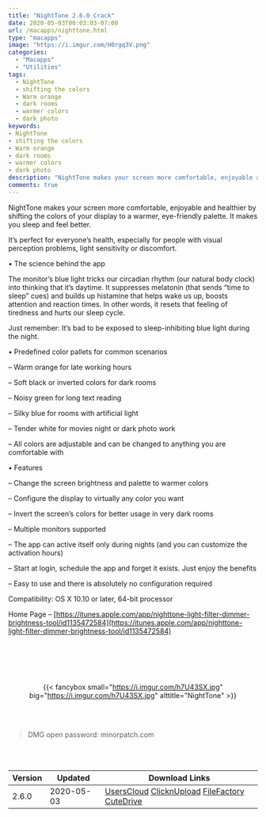 ```yaml
---
title: "NightTone 2.6.0 Crack"
date: 2020-05-03T00:03:03-07:00
url: /macapps/nighttone.html
type: "macapps"
image: "https://i.imgur.com/H0rgq3V.png"
categories:
  - "Macapps"
  - "Utilities"
tags:
  - NightTone
  - shifting the colors
  - Warm orange
  - dark rooms
  - warmer colors
  - dark photo
keywords:
- NightTone
- shifting the colors
- Warm orange
- dark rooms
- warmer colors
- dark photo
description: "NightTone makes your screen more comfortable, enjoyable and healthier by shifting the colors of your display to a warmer, eye-friendly palette. It makes you sleep and feel better"
comments: true
---
```


NightTone makes your screen more comfortable, enjoyable and healthier by shifting the colors of your display to a warmer, eye-friendly palette. It makes you sleep and feel better.

It’s perfect for everyone’s health, especially for people with visual perception problems, light sensitivity or discomfort.

• The science behind the app

The monitor’s blue light tricks our circadian rhythm (our natural body clock) into thinking that it’s daytime. It suppresses melatonin (that sends “time to sleep” cues) and builds up histamine that helps wake us up, boosts attention and reaction times. In other words, it resets that feeling of tiredness and hurts our sleep cycle.

Just remember: It’s bad to be exposed to sleep-inhibiting blue light during the night.

• Predefined color pallets for common scenarios

– Warm orange for late working hours

– Soft black or inverted colors for dark rooms

– Noisy green for long text reading

– Silky blue for rooms with artificial light

– Tender white for movies night or dark photo work

– All colors are adjustable and can be changed to anything you are comfortable with



• Features

– Change the screen brightness and palette to warmer colors

– Configure the display to virtually any color you want

– Invert the screen’s colors for better usage in very dark rooms

– Multiple monitors supported

– The app can active itself only during nights (and you can customize the activation hours)

– Start at login, schedule the app and forget it exists. Just enjoy the benefits

– Easy to use and there is absolutely no configuration required




Compatibility: OS X 10.10 or later, 64-bit processor

Home Page – [https://itunes.apple.com/app/nighttone-light-filter-dimmer-brightness-tool/id1135472584](https://itunes.apple.com/app/nighttone-light-filter-dimmer-brightness-tool/id1135472584)

<br/>
<br/>
<script async src="https://pagead2.googlesyndication.com/pagead/js/adsbygoogle.js"></script>
<ins class="adsbygoogle"
     style="display:block; text-align:center;"
     data-ad-layout="in-article"
     data-ad-format="fluid"
     data-ad-client="ca-pub-8746275014476192"
     data-ad-slot="5144997159"></ins>
<script>
     (adsbygoogle = window.adsbygoogle || []).push({});
</script>
<br/>
<br/>


<center>

{{< fancybox small="https://i.imgur.com/h7U43SX.jpg" big="https://i.imgur.com/h7U43SX.jpg" alttitle="NightTone" >}}

</center>

<br/>
<br/>


> DMG open password: minorpatch.com

<br/>

<br/>
<div id="history_version" class="history_version">

| Version | Updated | Download Links |
| ---- | ---- | ---- |
| 2.6.0 | 2020-05-03 | [UsersCloud](https://ouo.io/8yYmqR)   [ClicknUpload](https://ouo.io/IXUtgZ)   [FileFactory](https://ouo.io/XOLZ6v)   [CuteDrive](https://ouo.io/wHwtSq) |

</div>
